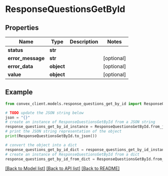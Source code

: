 # ResponseQuestionsGetById


## Properties

Name | Type | Description | Notes
------------ | ------------- | ------------- | -------------
**status** | **str** |  | 
**error_message** | **str** |  | [optional] 
**error_data** | **object** |  | [optional] 
**value** | **object** |  | [optional] 

## Example

```python
from convex_client.models.response_questions_get_by_id import ResponseQuestionsGetById

# TODO update the JSON string below
json = "{}"
# create an instance of ResponseQuestionsGetById from a JSON string
response_questions_get_by_id_instance = ResponseQuestionsGetById.from_json(json)
# print the JSON string representation of the object
print(ResponseQuestionsGetById.to_json())

# convert the object into a dict
response_questions_get_by_id_dict = response_questions_get_by_id_instance.to_dict()
# create an instance of ResponseQuestionsGetById from a dict
response_questions_get_by_id_from_dict = ResponseQuestionsGetById.from_dict(response_questions_get_by_id_dict)
```
[[Back to Model list]](../README.md#documentation-for-models) [[Back to API list]](../README.md#documentation-for-api-endpoints) [[Back to README]](../README.md)


